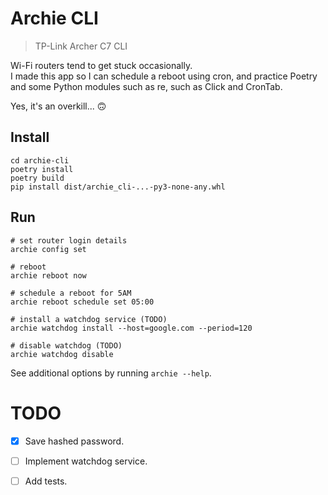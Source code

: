 # Archie CLI

> TP-Link Archer C7 CLI
  
Wi-Fi routers tend to get stuck occasionally.  
I made this app so I can schedule a reboot using cron, and practice Poetry and some Python modules such as re, such as Click and CronTab.  

Yes, it's an overkill... 🙃  

## Install
```
cd archie-cli
poetry install
poetry build
pip install dist/archie_cli-...-py3-none-any.whl
```

## Run
```
# set router login details
archie config set

# reboot
archie reboot now

# schedule a reboot for 5AM
archie reboot schedule set 05:00

# install a watchdog service (TODO) 
archie watchdog install --host=google.com --period=120

# disable watchdog (TODO)
archie watchdog disable
```

See additional options by running `archie --help`.

# TODO
- [x] Save hashed password.
- [ ] Implement watchdog service.
- [ ] Add tests.
  



